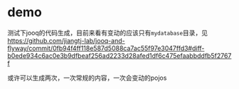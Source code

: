 # demo

测试下jooq的代码生成，目前来看有变动的应该只有`mydatabase`目录，见 https://github.com/jiangtj-lab/jooq-and-flyway/commit/0fb94f4ff118e587d5088ca7ac55f97e3047ffd3#diff-b0ede934c6ac0e3b9dfbeaf256ad2233d28afed1df6c475efaabbddfb5f2767f

或许可以生成两次，一次常规的内容，一次会变动的pojos
